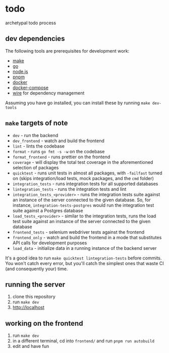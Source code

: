 # todo

archetypal todo process

## dev dependencies

The following tools are prerequisites for development work:

- [make](https://www.gnu.org/software/make/)
- [go](https://golang.org/)
- [node.js](https://nodejs.org/)
- [pnpm](https://pnpm.js.org/)
- [docker](https://docs.docker.com/get-docker/)
- [docker-compose](https://docs.docker.com/compose/install/)
- [wire](https://github.com/google/wire) for dependency management

Assuming you have go installed, you can install these by running `make dev-tools`

## `make`  targets of note

- `dev` - run the backend
- `dev_frontend` - watch and build the frontend
- `lint` - lints the codebase
- `format` - runs `go fmt -s -w` on the codebase
- `format_frontend` - runs prettier on the frontend  
- `coverage` - will display the total test coverage in the aforementioned selection of packages
- `quicktest` - runs unit tests in almost all packages, with `-failfast` turned on (skips integration/load tests, mock packages, and the `cmd` folder)
- `integration_tests` - runs integration tests for all supported databases
- `lintegration_tests` - runs the integration tests and lint
- `integration_tests_<provider>` - runs the integration tests suite against an instance of the server connected to the given database. So, for instance, `integration-tests-postgres` would run the integration test suite against a Postgres database
- `load_tests_<provider>` - similar to the integration tests, runs the load test suite against an instance of the server connected to the given database
- `frontend_tests` - selenium webdriver tests against the frontend
- `frontend_only` - watch and build the frontend in a mode that substitutes API calls for development purposes
- `load_data` - initialize data in a running instance of the backend server 

It's a good idea to run `make quicktest lintegration-tests` before commits. You won't catch every error, but you'll catch the simplest ones that waste CI (and consequently your) time.

## running the server

1. clone this repository
2. run `make dev`
3. [http://localhost](http://localhost)

## working on the frontend

1. run `make dev`
2. in a different terminal, cd into `frontend/` and run `pnpm run autobuild`
3. edit and have fun
